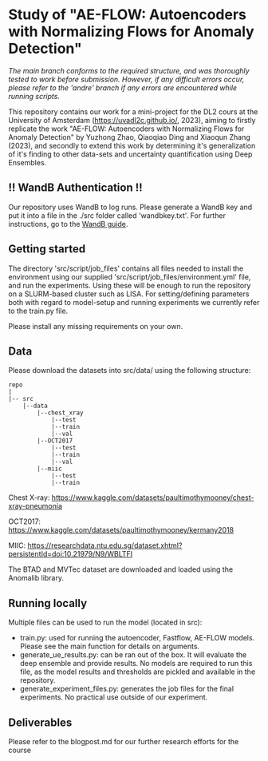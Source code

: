 # Study of "AE-FLOW: Autoencoders with Normalizing Flows for Anomaly Detection"

*The main branch conforms to the required structure, and was thoroughly tested to work before submission. However, if any difficult errors occur, please refer to the 'andre' branch if any errors are encountered while running scripts.*

This repository contains our work for a mini-project for the DL2 cours at the University of Amsterdam (https://uvadl2c.github.io/, 2023), aiming to firstly replicate the work "AE-FLOW: Autoencoders with Normalizing Flows for Anomaly Detection" by Yuzhong Zhao, Qiaoqiao Ding and Xiaoqun Zhang (2023), and secondly to extend this work by determining it's generalization of it's finding to other data-sets and uncertainty quantification using Deep Ensembles.

## ‼️ WandB Authentication ‼️
Our repository uses WandB to log runs. Please generate a WandB key and put it into a file in the ./src folder called 'wandbkey.txt'.
For further instructions, go to the [WandB guide](https://docs.wandb.ai/quickstart).

## Getting started

The directory 'src/script/job_files' contains all files needed to install the environment using our supplied 'src/script/job_files/environment.yml' file, and run the experiments. Using these will be enough to run the repository on a SLURM-based cluster such as LISA. For setting/defining parameters both with regard to model-setup and running experiments we currently refer to the train.py file.

Please install any missing requirements on your own.

## Data
Please download the datasets into src/data/ using the following structure:

```text
repo
|
|-- src
    |--data
        |--chest_xray
            |--test
            |--train
            |--val
        |--OCT2017
            |--test
            |--train
            |--val
        |--miic
            |--test
            |--train
```

Chest X-ray: https://www.kaggle.com/datasets/paultimothymooney/chest-xray-pneumonia

OCT2017: https://www.kaggle.com/datasets/paultimothymooney/kermany2018

MIIC: https://researchdata.ntu.edu.sg/dataset.xhtml?persistentId=doi:10.21979/N9/WBLTFI

The BTAD and MVTec dataset are downloaded and loaded using the Anomalib library.

## Running locally
Multiple files can be used to run the model (located in src):
* train.py: used for running the autoencoder, Fastflow, AE-FLOW models. Please see the main function for details on arguments.
* generate_ue_results.py: can be ran out of the box. It will evaluate the deep ensemble and provide results. No models are required to run this file, as the model results and thresholds are pickled and available in the repository.
* generate_experiment_files.py: generates the job files for the final experiments. No practical use outside of our experiment.

## Deliverables
Please refer to the blogpost.md for our further research efforts for the course
